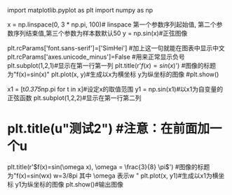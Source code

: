 import matplotlib.pyplot as plt
import numpy as np 

x = np.linspace(0, 3 * np.pi, 100)# linspace 第一个参数序列起始值, 第二个参数序列结束值,第三个参数为样本数默认50
y = np.sin(x)#正弦图像

plt.rcParams['font.sans-serif']=['SimHei'] #加上这一句就能在图表中显示中文
plt.rcParams['axes.unicode_minus']=False #用来正常显示负号
plt.subplot(1,2,1)#显示在第一行第一列
plt.title(r'$f(x)=sin(x)$') #图像的标题为"f(x)=sin(x)"
plt.plot(x, y)#生成以x为横坐标 y为纵坐标的图像
#plt.show()

x1 = [t*0.375*np.pi for t in x]#设定x的取值范围
y1 = np.sin(x1)#以x1为自变量的正弦函数
plt.subplot(1,2,2)#显示在第一行第二列
# plt.title(u"测试2") #注意：在前面加一个u
plt.title(r'$f(x)=sin(\omega x), \omega = \frac{3}{8} \pi$') #图像的标题为"f(x)=sin(wx) w=3/8pi 其中 \omega 表示w "
plt.plot(x, y1)#生成以x1为横坐标 y1为纵坐标的图像
plt.show()#输出图像